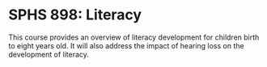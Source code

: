 # SPHS 898: Literacy

This course provides an overview of literacy development for children birth to eight years old. It will also address the impact of hearing loss on the development of literacy.